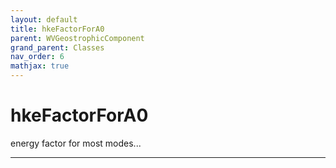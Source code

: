 ```yaml
---
layout: default
title: hkeFactorForA0
parent: WVGeostrophicComponent
grand_parent: Classes
nav_order: 6
mathjax: true
---
```


#  hkeFactorForA0

energy factor for most modes...


---

